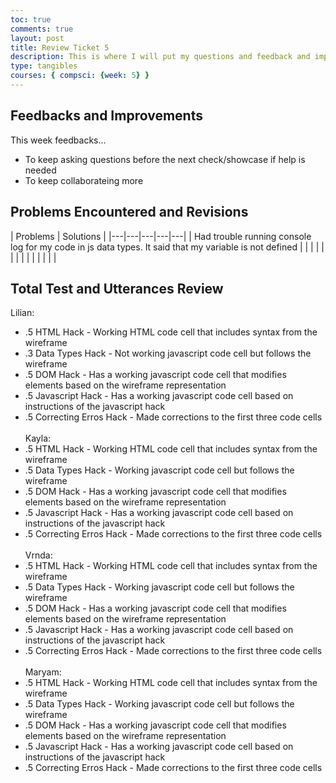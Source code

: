 ```yaml
---
toc: true
comments: true
layout: post
title: Review Ticket 5
description: This is where I will put my questions and feedback and improvements.
type: tangibles
courses: { compsci: {week: 5} }
---
```


## Feedbacks and Improvements
This week feedbacks...
- To keep asking questions before the next check/showcase if help is needed
- To keep collaborateing more


## Problems Encountered and Revisions

| Problems  | Solutions  |
|---|---|---|---|---|
| Had trouble running console log for my code in js data types. It said that my variable is not defined |   |   |   |
|   |   |   |   |
| |   |   |   |

## Total Test and Utterances Review
Lilian: 
- .5 HTML Hack - Working HTML code cell that includes syntax from the wireframe
- .3 Data Types Hack - Not working javascript code cell but follows the wireframe
- .5 DOM Hack - Has a working javascript code cell that modifies elements based on the wireframe representation
- .5 Javascript Hack - Has a working javascript code cell based on instructions of the javascript hack
- .5 Correcting Erros Hack - Made corrections to the first three code cells
<br><br>Kayla: 
- .5 HTML Hack - Working HTML code cell that includes syntax from the wireframe
- .5 Data Types Hack - Working javascript code cell but follows the wireframe
- .5 DOM Hack - Has a working javascript code cell that modifies elements based on the wireframe representation
- .5 Javascript Hack - Has a working javascript code cell based on instructions of the javascript hack
- .5 Correcting Erros Hack - Made corrections to the first three code cells
<br><br>Vrnda: 
- .5 HTML Hack - Working HTML code cell that includes syntax from the wireframe
- .5 Data Types Hack - Working javascript code cell but follows the wireframe
- .5 DOM Hack - Has a working javascript code cell that modifies elements based on the wireframe representation
- .5 Javascript Hack - Has a working javascript code cell based on instructions of the javascript hack
- .5 Correcting Erros Hack - Made corrections to the first three code cells
<br><br>Maryam: 
- .5 HTML Hack - Working HTML code cell that includes syntax from the wireframe
- .5 Data Types Hack - Working javascript code cell but follows the wireframe
- .5 DOM Hack - Has a working javascript code cell that modifies elements based on the wireframe representation
- .5 Javascript Hack - Has a working javascript code cell based on instructions of the javascript hack
- .5 Correcting Erros Hack - Made corrections to the first three code cells
